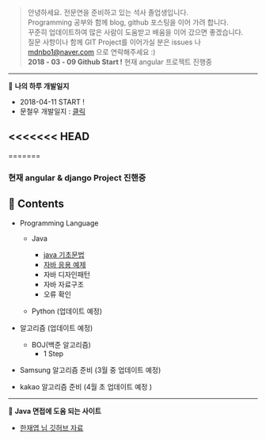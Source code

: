 > 안녕하세요. 전문연을 준비하고 있는 석사 졸업생입니다. <br>Programming 공부와 함께 blog, github 포스팅을 이어 가려 합니다.<br> 꾸준히 업데이트하여 많은 사람이 도움받고 배움을 이어 갔으면 좋겠습니다. <br>질문 사항이나 함께 GIT Project를 이어가실 분은 issues 나 mdnbo1@naver.com 으로 연락해주세요 :)<br>**2018 - 03 - 09 Github Start !**
현재 angular 프로젝트 진행중
---
:memo: **나의 하루 개발일지**
- 2018-04-11 START !
- 문철우 개발일지  : [클릭](https://github.com/Munchurwoo/Programming_Languages_Cleanup/blob/master/MyStory.md)

<<<<<<< HEAD
---
=======
<h3> 현재 angular & django Project 진핸중 <br>

:memo: Contents
---------------

-	Programming Language

	-	Java

		-	[java 기초문법](https://github.com/Munchurwoo/Programming_Languages_Cleanup/tree/master/Java)
		- [자바 응용 예제](https://github.com/Munchurwoo/Programming_Languages_Cleanup/blob/master/Java/Java_Ex.md)
		-	자바 디자인패턴
		-	자바 자료구조
		- 오류 확인

	-	Python (업데이트 예정)

-	알고리즘 (업데이트 예정)
	- BOJ(백준 알고리즘)
		- 1 Step
- Samsung 알고리즘 준비 (3월 중 업데이트 예정)
- kakao 알고리즘 준비 (4월 초 업데이트 예정 )
---
:memo: **Java 면접에 도움 되는 사이트**
- [한재엽 님 깃허브 자료](https://github.com/JaeYeopHan/Interview_Question_for_Beginner)
